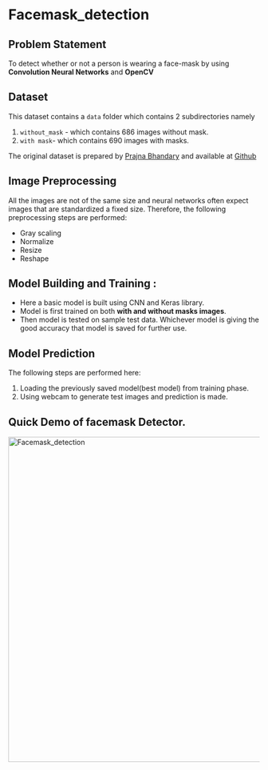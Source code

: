 # Facemask_detection

## Problem Statement
To detect whether or not a person is wearing a face-mask by using **Convolution Neural Networks** and **OpenCV**

## Dataset 
This dataset contains a `data` folder which contains 2 subdirectories namely
1. `without_mask` - which contains 686 images without mask.
2. `with mask`- which contains  690 images with masks.

The original dataset is prepared by [Prajna Bhandary](https://www.linkedin.com/in/prajna-bhandary-0b03a416a/) and available at [Github](https://github.com/prajnasb/observations/tree/master/experiements/data)

## Image Preprocessing
All the images are not of the same size and neural networks often expect images that are standardized a fixed size.
Therefore, the following preprocessing steps are performed:
* Gray scaling 
* Normalize
* Resize
* Reshape

## Model Building and Training :
* Here a basic model is built using CNN and Keras library.
* Model is first trained on both **with and without masks images**.
* Then model is tested on sample test data. Whichever model is giving the good accuracy that model is saved for further use.

## Model Prediction
The following steps are performed here:
1. Loading the previously saved model(best model) from training phase.
2. Using webcam to generate test images and prediction is made.

## Quick Demo of facemask Detector. 
  <img src="Detection_demo.gif" title='Facemask_detection' width="650" align="center">

